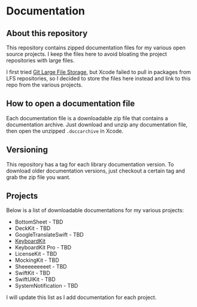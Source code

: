 # Documentation


## About this repository

This repository contains zipped documentation files for my various open source projects. I keep the files here to avoid bloating the project repositories with large files. 

I first tried [Git Large File Storage](https://git-lfs.github.com), but Xcode failed to pull in packages from LFS repositories, so I decided to store the files here instead and link to this repo from the various projects.


## How to open a documentation file

Each documentation file is a downloadable zip file that contains a documentation archive. Just download and unzip any documentation file, then open the unzipped `.doccarchive` in Xcode.


## Versioning

This repository has a tag for each library documentation version. To download older documentation versions, just checkout a certain tag and grab the zip file you want.


## Projects

Below is a list of downloadable documentations for my various projects:

* BottomSheet - TBD
* DeckKit - TBD
* GoogleTranslateSwift - TBD
* [KeyboardKit](https://github.com/danielsaidi/Documentation/blob/main/Docs/KeyboardKit.doccarchive.zip?raw=true)
* KeyboardKit Pro - TBD
* LicenseKit - TBD
* MockingKit - TBD
* Sheeeeeeeeet - TBD
* SwiftKit - TBD
* SwiftUIKit - TBD
* SystemNotification - TBD

I will update this list as I add documentation for each project.